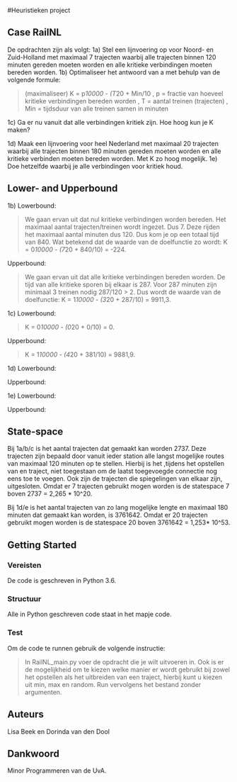 #Heuristieken project
## Case RailNL

De opdrachten zijn als volgt:
1a) Stel een lijnvoering op voor Noord- en Zuid-Holland met maximaal 7 trajecten waarbij alle trajecten binnen
    120 minuten gereden moeten worden en alle kritieke verbindingen moeten bereden worden.
1b) Optimaliseer het antwoord van a met behulp van de volgende formule:

> (maximaliseer) K = p*10000 - (T*20 + Min/10                                                                                           , p = fractie van hoeveel kritieke verbindingen bereden worden                                                                            , T = aantal treinen (trajecten)                                                                                                            , Min = tijdsduur van alle treinen samen in minuten


1c) Ga er nu vanuit dat alle verbindingen kritiek zijn. Hoe hoog kun je K maken?

1d) Maak een lijnvoering voor heel Nederland met maximaal 20 trajecten waarbij alle trajecten binnen
    180 minuten gereden moeten worden en alle kritieke verbinden moeten bereden worden. Met K zo hoog mogelijk.
1e) Doe hetzelfde waarbij je alle verbindingen voor kritiek houd.

## Lower- and Upperbound

1b) Lowerbound:

> We gaan ervan uit dat nul kritieke verbindingen worden bereden. Het maximaal aantal trajecten/treinen wordt ingezet. Dus 7. Deze rijden het maximaal aantal minuten dus 120. Dus kom je op een totaal tijd van 840. Wat betekend dat de waarde van de doelfunctie zo wordt: K = 0*10000 - (7*20 + 840/10) = -224.

Upperbound:

> We gaan ervan uit dat alle kritieke verbindingen bereden worden. De tijd van alle kritieke sporen bij elkaar is 287. Voor 287 minuten zijn minimaal 3 treinen nodig 287/120 > 2. Dus wordt de waarde van de doelfunctie: K = 1*10000 - (3*20 + 287/10) = 9911,3. 

1c) Lowerbound:

> K = 0*10000 - (0*20 + 0/10) = 0.

Upperbound:

> K = 1*10000 - (4*20 + 381/10) = 9881,9.

1d) Lowerbound:

> 

Upperbound:

>

1e) Lowerbound:

>

Upperbound:

>


## State-space 
Bij 1a/b/c is het aantal trajecten dat gemaakt kan worden 2737. Deze trajecten zijn bepaald door vanuit ieder station alle langst mogelijke routes van maximaal 120 minuten op te stellen. Hierbij is het ,tijdens het opstellen van en traject, niet toegestaan om de laatst toegevoegde connectie nog eens toe te voegen. Ook zijn de trajecten die spiegelingen van elkaar zijn, uitgesloten. Omdat er 7 trajecten gebruikt mogen worden is de statespace 7 boven 2737 = 2,265 * 10^20.  

Bij 1d/e is het aantal trajecten van zo lang mogelijke lengte en maximaal 180 minuten dat gemaakt kan worden, is 3761642. Omdat er 20 trajecten gebruikt mogen worden is de statespace 20 boven 3761642 = 1,253* 10^53.  


## Getting Started

### Vereisten
De code is geschreven in Python 3.6. 

### Structuur
Alle in Python geschreven code staat in het mapje code. 

### Test
Om de code te runnen gebruik de volgende instructie:

> In RailNL_main.py voer de opdracht die je wilt uitvoeren in. Ook is er de mogelijkheid om te kiezen welke manier er wordt gebruikt bij zowel het opstellen als het uitbreiden van een traject, hierbij kunt u kiezen uit min, max en random. Run vervolgens het bestand zonder argumenten.


## Auteurs
Lisa Beek en Dorinda van den Dool

## Dankwoord
Minor Programmeren van de UvA.





